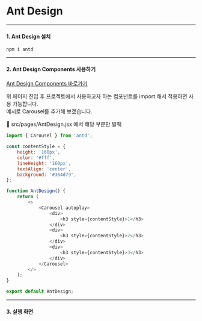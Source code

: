 # Ant Design
***

#### 1. Ant Design 설치

```
npm i antd
```
***

#### 2. Ant Design Components 사용하기

[Ant Design Components 바로가기](https://ant.design/components/overview/)

위 페이지 진입 후 프로젝트에서 사용하고자 하는 컴포넌트를 import 해서 적용하면 사용 가능합니다.   
예시로 Carousel를 추가해 보겠습니다.   

📂 src/pages/AntDesign.jsx 에서 해당 부분만 발췌

```javascript
import { Carousel } from 'antd';

const contentStyle = {
    height: '160px',
    color: '#fff',
    lineHeight: '160px',
    textAlign: 'center',
    background: '#364d79',
};

function AntDesign() {
    return (
        <>
            <Carousel autoplay>
                <div>
                    <h3 style={contentStyle}>1</h3>
                </div>
                <div>
                    <h3 style={contentStyle}>2</h3>
                </div>
                <div>
                    <h3 style={contentStyle}>3</h3>
                </div>
            </Carousel>
        </>
    );
}

export default AntDesign;
```
***

#### 3. 실행 화면   
 
   
